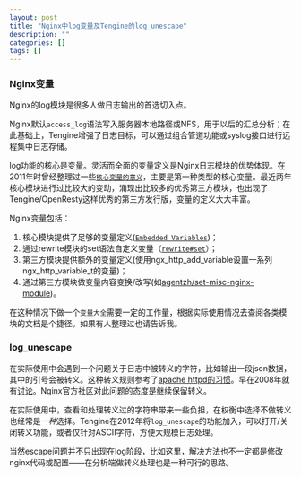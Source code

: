 ```yaml
---
layout: post
title: "Nginx中log变量及Tengine的log_unescape"
description: ""
categories: []
tags: []
---
```


### Nginx变量
Nginx的log模块是很多人做日志输出的首选切入点。

Nginx默认```access_log```语法写入服务器本地路径或NFS，用于以后的汇总分析；在此基础上，Tengine增强了日志目标，可以通过组合管道功能或syslog接口进行远程集中日志存储。  

log功能的核心是变量。灵活而全面的变量定义是Nginx日志模块的优势体现。在2011年时曾经整理过一些[```核心变量的意义```](http://mib.cc/technology/2011/10/19/nginx-log_format-abc.html)，主要是第一种类型的核心变量。最近两年核心模块进行过比较大的变动，涌现出比较多的优秀第三方模块，也出现了Tengine/OpenResty这样优秀的第三方发行版，变量的定义大大丰富。

Nginx变量包括：  

1.   核心模块提供了足够的变量定义([```Embedded Variables```](http://nginx.org/en/docs/http/ngx_http_core_module.html#variables))；  
2.   通过rewrite模块的set语法自定义变量（[```rewrite#set```](http://nginx.org/en/docs/http/ngx_http_rewrite_module.html#set)）；  
3.   第三方模块提供额外的变量定义(使用ngx_http_add_variable设置一系列ngx_http_variable_t的变量)；  
4.   通过第三方模块做变量内容变换/改写(如[agentzh/set-misc-nginx-module](https://github.com/agentzh/set-misc-nginx-module))。  


在这种情况下做一个```变量大全```需要一定的工作量，根据实际使用情况去查阅各类模块的文档是个捷径。如果有人整理过也请告诉我。

### log_unescape
在实际使用中会遇到一个问题关于日志中被转义的字符，比如输出一段json数据，其中的引号会被转义。这种转义规则参考了[apache httpd的习惯](http://httpd.apache.org/docs/2.2/mod/mod_log_config.html#format-notes)。早在2008年就有[讨论](http://web.archiveorange.com/archive/v/yKUXMZ4X6eg17Nln5WJq)。Nginx官方社区对此问题的态度是继续保留转义。

在实际使用中，查看和处理转义过的字符串带来一些负担，在权衡中选择不做转义也经常是*一种*选择。Tengine在2012年将```log_unescape```的功能加入，可以打开/关闭转义功能，或者仅针对ASCII字符，方便大规模日志处理。

当然escape问题并不只出现在log阶段，比如[这里](http://trac.nginx.org/nginx/ticket/262)，解决方法也不一定都是修改nginx代码或配置——在分析端做转义处理也是一种可行的思路。
